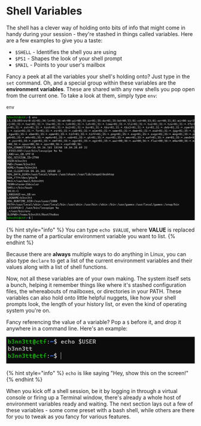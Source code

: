 # Shell Variables

The shell has a clever way of holding onto bits of info that might come in handy during your session - they're stashed in things called variables. Here are a few examples to give you a taste:

* `$SHELL` - Identifies the shell you are using
* `$PS1` - Shapes the look of your shell prompt
* `$MAIL` - Points to your user's mailbox

Fancy a peek at all the variables your shell's holding onto? Just type in the `set` command. Oh, and a special group within these variables are the **environment variables**. These are shared with any new shells you pop open from the current one. To take a look at them, simply type `env`:

```
env
```

![Running env on a host](<../../../../../../.gitbook/assets/image (172).png>)

{% hint style="info" %}
You can type `echo $VALUE`, where **VALUE** is replaced by the name of a particular environment variable you want to list.&#x20;
{% endhint %}

Because there are **always** multiple ways to do anything in Linux, you can also type `declare` to get a list of the current environment variables and their values along with a list of shell functions.

Now, not all these variables are of your own making. The system itself sets a bunch, helping it remember things like where it's stashed configuration files, the whereabouts of mailboxes, or directories in your PATH. These variables can also hold onto little helpful nuggets, like how your shell prompts look, the length of your history list, or even the kind of operating system you're on.&#x20;

Fancy referencing the value of a variable? Pop a `$` before it, and drop it anywhere in a command line. Here's an example:

![This command prints the value of the USER variable, which holds your username](<../../../../../../.gitbook/assets/image (66).png>)

{% hint style="info" %}
`echo` is like saying "Hey, show this on the screen!"
{% endhint %}

When you kick off a shell session, be it by logging in through a virtual console or firing up a Terminal window, there's already a whole host of environment variables ready and waiting. The next section lays out a few of these variables - some come preset with a bash shell, while others are there for you to tweak as you fancy for various features.
